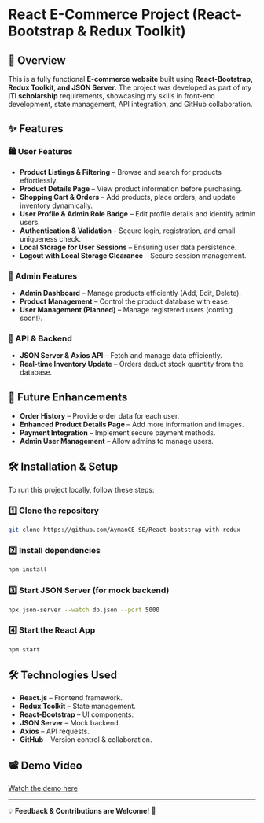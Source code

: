# React E-Commerce Project (React-Bootstrap & Redux Toolkit)

## 📌 Overview
This is a fully functional **E-commerce website** built using **React-Bootstrap, Redux Toolkit, and JSON Server**. The project was developed as part of my **ITI scholarship** requirements, showcasing my skills in front-end development, state management, API integration, and GitHub collaboration.

## ✨ Features
### 🛍️ User Features
- **Product Listings & Filtering** – Browse and search for products effortlessly.
- **Product Details Page** – View product information before purchasing.
- **Shopping Cart & Orders** – Add products, place orders, and update inventory dynamically.
- **User Profile & Admin Role Badge** – Edit profile details and identify admin users.
- **Authentication & Validation** – Secure login, registration, and email uniqueness check.
- **Local Storage for User Sessions** – Ensuring user data persistence.
- **Logout with Local Storage Clearance** – Secure session management.

### 🔧 Admin Features
- **Admin Dashboard** – Manage products efficiently (Add, Edit, Delete).
- **Product Management** – Control the product database with ease.
- **User Management (Planned)** – Manage registered users (coming soon!).

### 🔗 API & Backend
- **JSON Server & Axios API** – Fetch and manage data efficiently.
- **Real-time Inventory Update** – Orders deduct stock quantity from the database.

## 🚀 Future Enhancements
- **Order History** – Provide order data for each user.
- **Enhanced Product Details Page** – Add more information and images.
- **Payment Integration** – Implement secure payment methods.
- **Admin User Management** – Allow admins to manage users.

## 🛠️ Installation & Setup
To run this project locally, follow these steps:

### 1️⃣ Clone the repository
```bash
git clone https://github.com/AymanCE-SE/React-bootstrap-with-redux
```

### 2️⃣ Install dependencies
```bash
npm install
```

### 3️⃣ Start JSON Server (for mock backend)
```bash
npx json-server --watch db.json --port 5000
```

### 4️⃣ Start the React App
```bash
npm start
```

## 🛠️ Technologies Used
- **React.js** – Frontend framework.
- **Redux Toolkit** – State management.
- **React-Bootstrap** – UI components.
- **JSON Server** – Mock backend.
- **Axios** – API requests.
- **GitHub** – Version control & collaboration.

## 📽️ Demo Video
[Watch the demo here](https://1drv.ms/v/c/33064a6e3ca91dd0/EckVi9JXpWJCmavj3kmGpcIBQXD_1QW1g7KVAPZZWfDsKw?e=PdCRbX) 


---
💡 **Feedback & Contributions are Welcome!** 🚀
